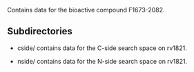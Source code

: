 Contains data for the bioactive compound F1673-2082.

## Subdirectories

- cside/ contains data for the C-side search space on rv1821.

- nside/ contains data for the N-side search space on rv1821.

